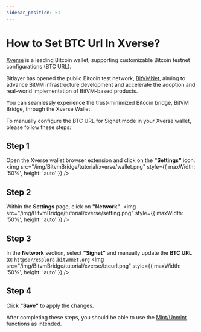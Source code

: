 ```yaml
---
sidebar_position: 51
---
```


# How to Set BTC Url In Xverse?

[Xverse](https://www.xverse.app/) is a leading Bitcoin wallet, supporting customizable Bitcoin testnet configurations (BTC URL). 

Bitlayer has opened the public Bitcoin test network, [BitVMNet](https://bitvmnet.org), aiming to advance BitVM infrastructure development and accelerate the adoption and real-world implementation of BitVM-based products.

You can seamlessly experience the trust-minimized Bitcoin bridge, BitVM Bridge, through the Xverse Wallet.

To manually configure the BTC URL for Signet mode in your Xverse wallet, please follow these steps:

## Step 1 
Open the Xverse wallet browser extension and click on the **"Settings"** icon.
<img src="/img/BitvmBridge/tutorial/xverse/wallet.png" style={{ maxWidth: '50%', height: 'auto' }}  />

## Step 2
Within the **Settings** page, click on **"Network"**.
<img src="/img/BitvmBridge/tutorial/xverse/setting.png" style={{ maxWidth: '50%', height: 'auto' }}  />

## Step 3
In the **Network** section, select **"Signet"** and manually update the **BTC URL** to: `https://esplora.bitvmnet.org`
<img src="/img/BitvmBridge/tutorial/xverse/btcurl.png" style={{ maxWidth: '50%', height: 'auto' }}  />

## Step 4
Click **"Save"** to apply the changes.

After completing these steps, you should be able to use the [Mint/Unmint](https://bitvmbridge.bitlayer.org) functions as intended.
